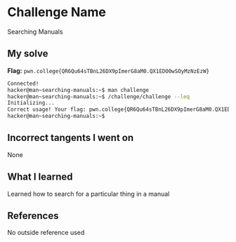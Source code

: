 # Challenge Name
Searching Manuals

## My solve
**Flag:** `pwn.college{QR6Qu64sTBnL26DX9pImerG8aM0.QX1EDO0wSOyMzNzEzW}`

```bash
Connected!
hacker@man~searching-manuals:~$ man challenge
hacker@man~searching-manuals:~$ /challenge/challenge --leq
Initializing...
Correct usage! Your flag: pwn.college{QR6Qu64sTBnL26DX9pImerG8aM0.QX1EDO0wSOyMzNzEzW}
hacker@man~searching-manuals:~$
```
## Incorrect tangents I went on
None

## What I learned
Learned how to search for a particular thing in a manual

## References 
No outside reference used